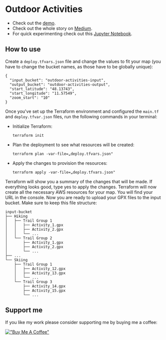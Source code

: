 # Outdoor Activities

- Check out the [demo](https://outdoor-activities.krimphove.site/).
- Check out the whole story on [Medium](https://medium.com/@lukaskrimphove/visualizing-outdoor-activities-with-python-folium-1063baec49a6?sk=533b9ea5c19cbbc7d2eea44a056bc260a6).
- For quick experimenting check out this [Jupyter Notebook](https://github.com/lkrimphove/JupyterNotebooks/blob/main/OutdoorActivities/OutdoorActivities.ipynb).

## How to use
Create a `deploy.tfvars.json` file and change the values to fit your map (you have to change the bucket names, as those have to be globally unique):
```
{
  "input_bucket": "outdoor-activities-input",
  "output_bucket": "outdoor-activities-output",
  "start_latitude": "48.13743",
  "start_longitude": "11.57549",
  "zoom_start": "10"
}
```
Once you've set up the Terraform environment and configured the `main.tf` and `deploy.tfvar.json` files, run the following commands in your terminal:
- Initialize Terraform:

  `terraform init`
- Plan the deployment to see what resources will be created:

  `terraform plan -var-file=„deploy.tfvars.json"`
- Apply the changes to provision the resources:

  `terraform apply -var-file=„deploy.tfvars.json"`

Terraform will show you a summary of the changes that will be made. If everything looks good, type yes to apply the changes. Terraform will now create all the necessary AWS resources for your map. You will find your URL in the console.
Now you are ready to upload your GPX files to the input bucket. Make sure to keep this file structure:
```
input-bucket
├── Hiking
│   ├── Trail Group 1
│   │   ├── Activity_1.gpx
│   │   ├── Activity_2.gpx
│   │   └── ...
│   └── Trail Group 2
│       ├── Activity_1.gpx
│       ├── Activity_2.gpx
│       └── ...
├── ...
└── Skiing
    ├── Trail Group 1
    │   ├── Activity_12.gpx
    │   ├── Activity_13.gpx
    │   └── ...
    └── Trail Group 3
        ├── Activity_14.gpx
        ├── Activity_15.gpx
        └── ...
```

## Support me
If you like my work please consider supporting me by buying me a coffee:

[!["Buy Me A Coffee"](https://www.buymeacoffee.com/assets/img/custom_images/orange_img.png)](https://www.buymeacoffee.com/lkrimphove)